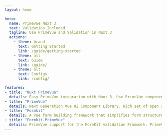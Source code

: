 ```yaml
---
layout: home

hero:
  name: PrimeVue Nuxt 3
  text: Validation Included
  tagline: Use PrimeVue and Validation in Nuxt 3
  actions:
    - theme: brand
      text: Getting Started
      link: /guide/getting-started
    - theme: alt
      text: Guide
      link: /guide/
    - theme: alt
      text: Configs
      link: /config/

features:
- title: "Nuxt PrimeVue"
  details: Easy PrimeVue integration with Nuxt 3. Use PrimeVue components, directives and services
- title: "PrimeVue"
  details: Next Generation Vue UI Component Library. Rich set of open source native components for Vue.
- title: "Formkit"
  details: A Vue form building framework that simplifies form structure, generation, validation, theming, submission, error handling, and more.
- title: "Formkit-PrimeVue"
  details: PrimeVue support for the FormKit validation Framwork. PrimeVue inputs are prepared for seamless formkit integration.
---
```


